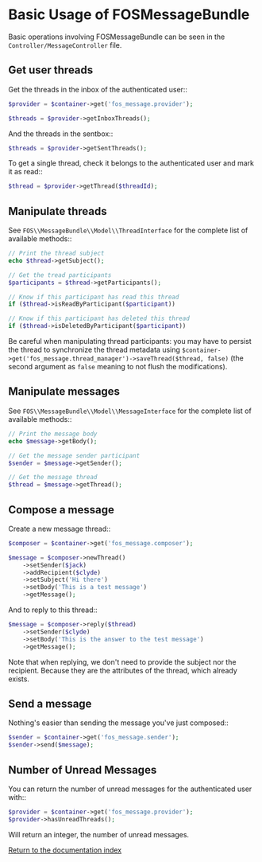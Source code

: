 Basic Usage of FOSMessageBundle
===============================

Basic operations involving FOSMessageBundle can be seen in the
`Controller/MessageController` file.

Get user threads
----------------

Get the threads in the inbox of the authenticated user::

```php
$provider = $container->get('fos_message.provider');

$threads = $provider->getInboxThreads();
```

And the threads in the sentbox::

```php
$threads = $provider->getSentThreads();
```

To get a single thread, check it belongs to the authenticated user and mark it as read::

```php
$thread = $provider->getThread($threadId);
```

Manipulate threads
------------------

See `FOS\\MessageBundle\\Model\\ThreadInterface` for the complete list of available methods::

```php
// Print the thread subject
echo $thread->getSubject();

// Get the tread participants
$participants = $thread->getParticipants();

// Know if this participant has read this thread
if ($thread->isReadByParticipant($participant))

// Know if this participant has deleted this thread
if ($thread->isDeletedByParticipant($participant))
```

Be careful when manipulating thread participants: you may have to persist the thread to synchronize
the thread metadata using `$container->get('fos_message.thread_manager')->saveThread($thread, false)`
(the second argument as `false` meaning to not flush the modifications).

Manipulate messages
-------------------

See ``FOS\\MessageBundle\\Model\\MessageInterface`` for the complete list of available methods::

```php
// Print the message body
echo $message->getBody();

// Get the message sender participant
$sender = $message->getSender();

// Get the message thread
$thread = $message->getThread();
```

Compose a message
--------------

Create a new message thread::

```php
$composer = $container->get('fos_message.composer');

$message = $composer->newThread()
    ->setSender($jack)
    ->addRecipient($clyde)
    ->setSubject('Hi there')
    ->setBody('This is a test message')
    ->getMessage();
```

And to reply to this thread::

```php
$message = $composer->reply($thread)
    ->setSender($clyde)
    ->setBody('This is the answer to the test message')
    ->getMessage();
```

Note that when replying, we don't need to provide the subject nor the recipient.
Because they are the attributes of the thread, which already exists.

Send a message
--------------

Nothing's easier than sending the message you've just composed::

```php
$sender = $container->get('fos_message.sender');
$sender->send($message);
```

Number of Unread Messages
-------------------------

You can return the number of unread messages for the authenticated user with::

```php
$provider = $container->get('fos_message.provider');
$provider->hasUnreadThreads();
```

Will return an integer, the number of unread messages.

[Return to the documentation index](00-index.md)
